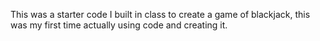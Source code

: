 This was a starter code I built in class to create a game of blackjack, this was my first time actually using code and creating it.
